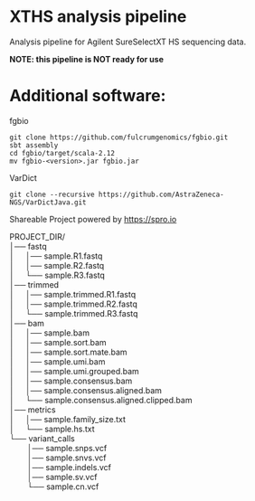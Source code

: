 # XTHS analysis pipeline

Analysis pipeline for Agilent SureSelectXT HS sequencing data.

**NOTE: this pipeline is NOT ready for use**

# Additional software:
fgbio

```
git clone https://github.com/fulcrumgenomics/fgbio.git
sbt assembly
cd fgbio/target/scala-2.12
mv fgbio-<version>.jar fgbio.jar
```

VarDict
```
git clone --recursive https://github.com/AstraZeneca-NGS/VarDictJava.git
```

Shareable Project powered by <https://spro.io>

PROJECT_DIR/    
│── fastq    
│&nbsp;&nbsp;&nbsp;&nbsp;&nbsp;│── sample.R1.fastq    
│&nbsp;&nbsp;&nbsp;&nbsp;&nbsp;│── sample.R2.fastq    
│&nbsp;&nbsp;&nbsp;&nbsp;&nbsp;└── sample.R3.fastq     
│── trimmed    
│&nbsp;&nbsp;&nbsp;&nbsp;&nbsp;│── sample.trimmed.R1.fastq    
│&nbsp;&nbsp;&nbsp;&nbsp;&nbsp;│── sample.trimmed.R2.fastq    
│&nbsp;&nbsp;&nbsp;&nbsp;&nbsp;└── sample.trimmed.R3.fastq    
│── bam    
│&nbsp;&nbsp;&nbsp;&nbsp;&nbsp;│── sample.bam    
│&nbsp;&nbsp;&nbsp;&nbsp;&nbsp;│── sample.sort.bam    
│&nbsp;&nbsp;&nbsp;&nbsp;&nbsp;│── sample.sort.mate.bam     
│&nbsp;&nbsp;&nbsp;&nbsp;&nbsp;│── sample.umi.bam    
│&nbsp;&nbsp;&nbsp;&nbsp;&nbsp;│── sample.umi.grouped.bam    
│&nbsp;&nbsp;&nbsp;&nbsp;&nbsp;│── sample.consensus.bam     
│&nbsp;&nbsp;&nbsp;&nbsp;&nbsp;│── sample.consensus.aligned.bam    
│&nbsp;&nbsp;&nbsp;&nbsp;&nbsp;└── sample.consensus.aligned.clipped.bam    
│── metrics    
│&nbsp;&nbsp;&nbsp;&nbsp;&nbsp;│── sample.family_size.txt    
│&nbsp;&nbsp;&nbsp;&nbsp;&nbsp;└── sample.hs.txt    
└── variant_calls    
&nbsp;&nbsp;&nbsp;&nbsp;&nbsp;&nbsp;&nbsp;&nbsp;│── sample.snps.vcf    
&nbsp;&nbsp;&nbsp;&nbsp;&nbsp;&nbsp;&nbsp;&nbsp;│── sample.snvs.vcf    
&nbsp;&nbsp;&nbsp;&nbsp;&nbsp;&nbsp;&nbsp;&nbsp;│── sample.indels.vcf    
&nbsp;&nbsp;&nbsp;&nbsp;&nbsp;&nbsp;&nbsp;&nbsp;│── sample.sv.vcf    
&nbsp;&nbsp;&nbsp;&nbsp;&nbsp;&nbsp;&nbsp;&nbsp;└── sample.cn.vcf    

